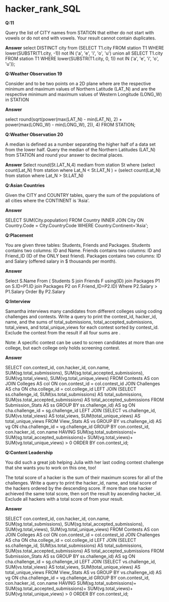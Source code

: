 # hacker_rank_SQL
**Q:11**

Query the list of CITY names from STATION that either do not start with vowels or do not end with vowels. Your result cannot contain duplicates.

**Answer**
select DISTINCT city from (SELECT T1.city FROM station T1 WHERE lower(SUBSTR(T1.city, -1)) not IN ('a', 'e', 'i', 'o', 'u') union all SELECT T1.city FROM station T1 WHERE lower(SUBSTR(T1.city, 0, 1)) not IN ('a', 'e', 'i', 'o', 'u'));

**Q:Weather Observation 19**

Consider  and  to be two points on a 2D plane where  are the respective minimum and maximum values of Northern Latitude (LAT_N) and  are the respective minimum and maximum values of Western Longitude (LONG_W) in STATION

**Answer**

select round(sqrt(power(max(LAT_N) - min(LAT_N), 2) + power(max(LONG_W) - min(LONG_W), 2)), 4) FROM STATION;

**Q:Weather Observation 20**

A median is defined as a number separating the higher half of a data set from the lower half. Query the median of the Northern Latitudes (LAT_N) from STATION and round your answer to  decimal places.

**Answer**
Select round(St.LAT_N,4) mediam from station St where (select count(Lat_N) from station where Lat_N < St.LAT_N ) = (select count(Lat_N) from station where Lat_N > St.LAT_N)

**Q:Asian Countries**

Given the CITY and COUNTRY tables, query the sum of the populations of all cities where the CONTINENT is 'Asia'.

**Answer**

SELECT SUM(City.population) FROM Country INNER JOIN City  ON Country.Code = City.CountryCode WHERE Country.Continent='Asia';

**Q:Placement**

You are given three tables: Students, Friends and Packages. Students contains two columns: ID and Name. Friends contains two columns: ID and Friend_ID (ID of the ONLY best friend). Packages contains two columns: ID and Salary (offered salary in $ thousands per month).

**Answer**

Select S.Name From ( Students S join Friends F using(ID) join Packages P1 on S.ID=P1.ID join Packages P2 on F.Friend_ID=P2.ID) Where P2.Salary > P1.Salary Order By P2.Salary

**Q:Interview**

Samantha interviews many candidates from different colleges using coding challenges and contests. Write a query to print the contest_id, hacker_id, name, and the sums of total_submissions, total_accepted_submissions, total_views, and total_unique_views for each contest sorted by contest_id. Exclude the contest from the result if all four sums are .

Note: A specific contest can be used to screen candidates at more than one college, but each college only holds  screening contest.

**Answer**

SELECT con.contest_id, con.hacker_id, con.name, SUM(sg.total_submissions), SUM(sg.total_accepted_submissions), SUM(vg.total_views), SUM(vg.total_unique_views) FROM Contests AS con JOIN Colleges AS col ON con.contest_id = col.contest_id JOIN Challenges AS cha ON cha.college_id = col.college_id LEFT JOIN (SELECT ss.challenge_id, SUM(ss.total_submissions) AS total_submissions, SUM(ss.total_accepted_submissions) AS total_accepted_submissions FROM  Submission_Stats AS ss GROUP BY ss.challenge_id) AS sg ON cha.challenge_id = sg.challenge_id LEFT JOIN (SELECT vs.challenge_id, SUM(vs.total_views) AS total_views, SUM(total_unique_views) AS total_unique_views FROM View_Stats AS vs GROUP BY vs.challenge_id) AS vg ON cha.challenge_id = vg.challenge_id GROUP BY con.contest_id, con.hacker_id, con.name HAVING SUM(sg.total_submissions)+       SUM(sg.total_accepted_submissions)+       SUM(vg.total_views)+       SUM(vg.total_unique_views) > 0 ORDER BY con.contest_id;

**Q:Content Leadership**

You did such a great job helping Julia with her last coding contest challenge that she wants you to work on this one, too!

The total score of a hacker is the sum of their maximum scores for all of the challenges. Write a query to print the hacker_id, name, and total score of the hackers ordered by the descending score. If more than one hacker achieved the same total score, then sort the result by ascending hacker_id. Exclude all hackers with a total score of  from your result.

**Answer**

SELECT con.contest_id, con.hacker_id, con.name, SUM(sg.total_submissions), SUM(sg.total_accepted_submissions),
SUM(vg.total_views), SUM(vg.total_unique_views) FROM Contests AS con JOIN Colleges AS col ON con.contest_id = col.contest_id
JOIN Challenges AS cha ON cha.college_id = col.college_id LEFT JOIN (SELECT ss.challenge_id, SUM(ss.total_submissions) AS total_submissions, SUM(ss.total_accepted_submissions) AS total_accepted_submissions FROM Submission_Stats AS ss GROUP BY ss.challenge_id) AS sg ON cha.challenge_id = sg.challenge_id LEFT JOIN (SELECT vs.challenge_id, SUM(vs.total_views) AS total_views, SUM(total_unique_views) AS total_unique_views FROM View_Stats AS vs GROUP BY vs.challenge_id) AS vg ON cha.challenge_id = vg.challenge_id GROUP BY con.contest_id, con.hacker_id, con.name HAVING SUM(sg.total_submissions)+  SUM(sg.total_accepted_submissions)+ SUM(vg.total_views)+ SUM(vg.total_unique_views) > 0 ORDER BY con.contest_id;
